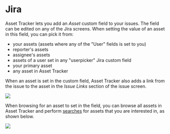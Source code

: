 # Jira

Asset Tracker lets you add an _Asset_ custom field to your issues. The field can be edited on any of the Jira screens. When setting the value of an asset in this field, you can pick it from:

* your assets \(assets where any of the "User" fields is set to you\)
* reporter's assets
* assignee's assets
* assets of a user set in any "userpicker" Jira custom field
* your primary asset
* any asset in Asset Tracker

When an asset is set in the custom field, Asset Tracker also adds a link from the issue to the asset in the _Issue Links_ section of the issue screen.

![](https://confluence.spartez.com/download/attachments/34603509/menu.png?version=1&modificationDate=1483352632962&api=v2&effects=drop-shadow)

When browsing for an asset to set in the field, you can browse all assets in Asset Tracker and perform [searches](../searching/search-query-syntax/) for assets that you are interested in, as shown below.

![](https://confluence.spartez.com/download/attachments/34603509/picker.png?version=1&modificationDate=1483352498331&api=v2&effects=drop-shadow)

